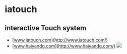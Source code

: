# iatouch
## interactive Touch system
* [www.iatouch.com](http://www.iatouch.com/)
* [www.haiyandg.com](http://www.haiyandg.com/)
![](http://www.iatouch.com/images/iatouch_1.jpg)
